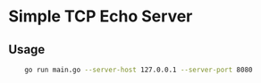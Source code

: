 # Simple TCP Echo Server

## Usage

```sh
    go run main.go --server-host 127.0.0.1 --server-port 8080
```
